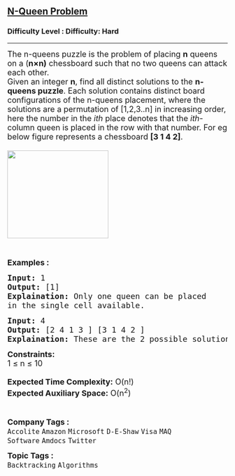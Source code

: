 <h2><a href="https://www.geeksforgeeks.org/problems/n-queen-problem0315/1?page=2&company=Amazon,Microsoft,Adobe,Google&difficulty=Hard&sortBy=submissions">N-Queen Problem</a></h2><h3>Difficulty Level : Difficulty: Hard</h3><hr><div class="problems_problem_content__Xm_eO"><p><span style="font-size: 18px;">The n-queens puzzle is the problem of placing <strong>n</strong> queens on a&nbsp;(<strong>n×n)</strong> chessboard such that no two queens can&nbsp;attack each other.<br>Given an integer <strong>n</strong>, find all distinct solutions to the <strong>n-queens puzzle</strong>. Each solution contains distinct board configurations of the n-queens placement, where the solutions are a permutation of [1,2,3..n] in increasing order, here the number in the <em>ith</em>&nbsp;place denotes&nbsp;that the <em>ith</em>-column queen is&nbsp;placed in the row with that number. For eg below figure represents a chessboard <strong>[3 1 4 2]</strong>.<br><br><img style="height: 201px; width: 231px;" src="https://contribute.geeksforgeeks.org/wp-content/uploads/ratinmaze_filled11-1.png" alt=""></span></p>
<p>&nbsp;</p>
<p><strong><span style="font-size: 18px;">Examples :</span></strong></p>
<pre><span style="font-size: 18px;"><strong>Input: </strong>1
<strong>Output: </strong>[1]
<strong>Explaination: </strong>Only one queen can be placed 
in the single cell available.</span></pre>
<pre><span style="font-size: 18px;"><strong>Input: </strong>4
<strong>Output: </strong>[2 4 1 3 ] [3 1 4 2 ]
<strong>Explaination: </strong>These are the 2 possible solutions.<br></span></pre>
<p><strong style="font-size: 18px;">Constraints: <br></strong><span style="font-size: 18px;">1 ≤ n ≤ 10<br><br></span><span style="font-size: 18px;"><strong>Expected Time Complexity:</strong> O(n!)<br></span><span style="font-size: 18px;"><strong>Expected Auxiliary Space:</strong> O(n<sup>2</sup>)&nbsp;</span></p>
<p>&nbsp;</p></div><p><span style=font-size:18px><strong>Company Tags : </strong><br><code>Accolite</code>&nbsp;<code>Amazon</code>&nbsp;<code>Microsoft</code>&nbsp;<code>D-E-Shaw</code>&nbsp;<code>Visa</code>&nbsp;<code>MAQ Software</code>&nbsp;<code>Amdocs</code>&nbsp;<code>Twitter</code>&nbsp;<br><p><span style=font-size:18px><strong>Topic Tags : </strong><br><code>Backtracking</code>&nbsp;<code>Algorithms</code>&nbsp;